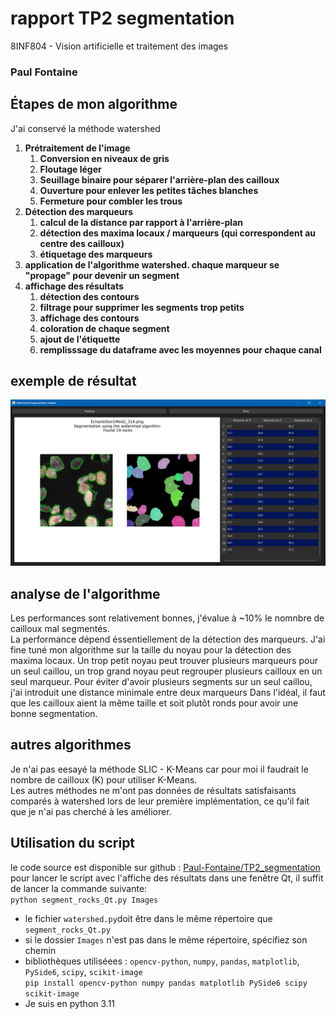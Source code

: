 # rapport TP2 segmentation
8INF804 - Vision artificielle et traitement des images  
### Paul Fontaine 

## Étapes de mon algorithme
J'ai conservé la méthode watershed
1. **Prétraitement de l'image**
   1. **Conversion en niveaux de gris**
   2. **Floutage léger**
   3. **Seuillage binaire pour séparer l'arrière-plan des cailloux**
   4.  **Ouverture pour enlever les petites tâches blanches**
   5.  **Fermeture pour combler les trous**
2. **Détection des marqueurs**
   1. **calcul de la distance par rapport à l'arrière-plan**
   2. **détection des maxima locaux / marqueurs (qui correspondent au centre des cailloux)**
   3. **étiquetage des marqueurs**
3. **application de l'algorithme watershed. chaque marqueur se "propage" pour devenir un segment**
4. **affichage des résultats**
   1. **détection des contours**
   2. **filtrage pour supprimer les segments trop petits**
   3. **affichage des contours**
   4. **coloration de chaque segment**
   5. **ajout de l'étiquette**
   6. **remplisssage du dataframe avec les moyennes pour chaque canal**

## exemple de résultat
![](.rapport_images/exemple_res.png)

## analyse de l'algorithme
Les performances sont relativement bonnes, j'évalue à ~10% le nomnbre de cailloux mal segmentés.  
La performance dépend éssentiellement de la détection des marqueurs. J'ai fine tuné mon algorithme sur la taille du noyau pour la détection des maxima locaux.
Un trop petit noyau peut trouver plusieurs marqueurs pour un seul caillou, un trop grand noyau peut regrouper plusieurs cailloux en un seul marqueur.
Pour éviter d'avoir plusieurs segments sur un seul caillou, j'ai introduit une distance minimale entre deux marqueurs
Dans l'idéal, il faut que les cailloux aient la même taille et soit plutôt ronds pour avoir une bonne segmentation.

## autres algorithmes
Je n'ai pas eesayé la méthode SLIC - K-Means car pour moi il faudrait le nombre de cailloux (K) pour utiliser K-Means.  
Les autres méthodes ne m'ont pas données de résultats satisfaisants comparés à watershed lors de leur première implémentation, ce qu'il fait que je n'ai pas cherché à les améliorer.

## Utilisation du script
le code source est disponible sur github : [Paul-Fontaine/TP2_segmentation](https://github.com/Paul-Fontaine/TP2_segmentation/)  
pour lancer le script avec l'affiche des résultats dans une fenêtre Qt, il suffit de lancer la commande suivante:  
```python segment_rocks_Qt.py Images```  

- le fichier `watershed.py`doit être dans le même répertoire que `segment_rocks_Qt.py`
- si le dossier `Images` n'est pas dans le même répertoire, spécifiez son chemin
- bibliothèques utiliséees : `opencv-python`, `numpy`, `pandas`, `matplotlib`, `PySide6`, `scipy`, `scikit-image`  
```pip install opencv-python numpy pandas matplotlib PySide6 scipy scikit-image```
- Je suis en python 3.11
